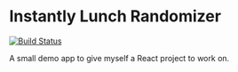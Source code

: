 # Instantly Lunch Randomizer
[![Build Status](https://travis-ci.org/rgdelato/instantly-lunch.svg?branch=master)](https://travis-ci.org/rgdelato/instantly-lunch)

A small demo app to give myself a React project to work on.
